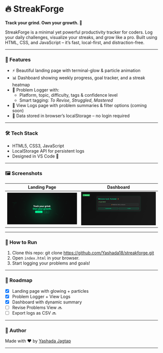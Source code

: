 # 🔥 StreakForge

**Track your grind. Own your growth. 🚀**

StreakForge is a minimal yet powerful productivity tracker for coders. Log your daily challenges, visualize your streaks, and grow like a pro. Built using HTML, CSS, and JavaScript – it’s fast, local-first, and distraction-free.

---

### 🌟 Features

- ⚡ Beautiful landing page with terminal-glow & particle animation
- 📊 Dashboard showing weekly progress, goal tracker, and a streak heatmap
- 🧠 Problem Logger with:
  - Platform, topic, difficulty, tags & confidence level
  - Smart tagging: *To Revise*, *Struggled*, *Mastered*
- 👀 View Logs page with problem summaries & filter options (coming soon)
- 💾 Data stored in browser’s localStorage – no login required

---

### 🛠️ Tech Stack

- HTML5, CSS3, JavaScript
- LocalStorage API for persistent logs
- Designed in VS Code 💙

---

### 🖼️ Screenshots

| Landing Page | Dashboard |
| ------------ | --------- |
| ![Landing](./screenshots/landing.png) | ![Dashboard](./screenshots/dashboard.png) |

---

### 🚀 How to Run

1. Clone this repo: git clone https://github.com/Yashada18/streakforge.git
2. Open `index.html` in your browser.
3. Start logging your problems and goals!

---

### 📌 Roadmap

- [x] Landing page with glowing + particles
- [x] Problem Logger + View Logs
- [x] Dashboard with dynamic summary
- [ ] Revise Problems View 🔜
- [ ] Export logs as CSV 🔜

---

### 🙌 Author

Made with ❤️ by [Yashada Jagtap](https://github.com/Yashada18)

---



